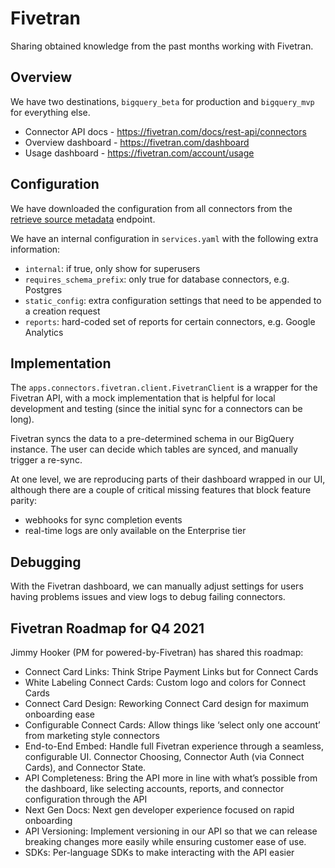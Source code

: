 # Fivetran

Sharing obtained knowledge from the past months working with Fivetran.

## Overview

We have two destinations, `bigquery_beta` for production and `bigquery_mvp` for everything else.

- Connector API docs - https://fivetran.com/docs/rest-api/connectors
- Overview dashboard - https://fivetran.com/dashboard
- Usage dashboard - https://fivetran.com/account/usage

## Configuration

We have downloaded the configuration from all connectors from the
[retrieve source metadata](https://fivetran.com/docs/rest-api/connectors#retrievesourcemetadata) endpoint.

We have an internal configuration in `services.yaml` with the following extra information:

- `internal`: if true, only show for superusers
- `requires_schema_prefix`: only true for database connectors, e.g. Postgres
- `static_config`: extra configuration settings that need to be appended to a creation request
- `reports`: hard-coded set of reports for certain connectors, e.g. Google Analytics

## Implementation

The `apps.connectors.fivetran.client.FivetranClient` is a wrapper for the Fivetran API,
with a mock implementation that is helpful for local development and testing (since
the initial sync for a connectors can be long).

Fivetran syncs the data to a pre-determined schema in our BigQuery instance. The user
can decide which tables are synced, and manually trigger a re-sync.

At one level, we are reproducing parts of their dashboard wrapped in our UI, although
there are a couple of critical missing features that block feature parity:

- webhooks for sync completion events
- real-time logs are only available on the Enterprise tier

## Debugging

With the Fivetran dashboard, we can manually adjust settings for users having
problems issues and view logs to debug failing connectors.

## Fivetran Roadmap for Q4 2021

Jimmy Hooker (PM for powered-by-Fivetran) has shared this roadmap:

- Connect Card Links: Think Stripe Payment Links but for Connect Cards
- White Labeling Connect Cards: Custom logo and colors for Connect Cards
- Connect Card Design: Reworking Connect Card design for maximum onboarding ease
- Configurable Connect Cards: Allow things like ‘select only one account’ from marketing style connectors
- End-to-End Embed: Handle full Fivetran experience through a seamless, configurable UI. Connector Choosing, Connector Auth (via Connect Cards), and Connector State.
- API Completeness: Bring the API more in line with what’s possible from the dashboard, like selecting accounts, reports, and connector configuration through the API
- Next Gen Docs: Next gen developer experience focused on rapid onboarding
- API Versioning: Implement versioning in our API so that we can release breaking changes more easily while ensuring customer ease of use.
- SDKs: Per-language SDKs to make interacting with the API easier
